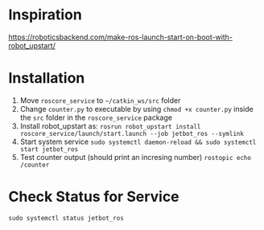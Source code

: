 # Inspiration
https://roboticsbackend.com/make-ros-launch-start-on-boot-with-robot_upstart/

# Installation
1) Move `roscore_service` to `~/catkin_ws/src`  folder
1) Change `counter.py` to executable by using `chmod +x counter.py` inside the `src` folder in the `roscore_service` package
1) Install robot_upstart as: `rosrun robot_upstart install roscore_service/launch/start.launch --job jetbot_ros --symlink`
1) Start system service `sudo systemctl daemon-reload && sudo systemctl start jetbot_ros`
1) Test counter output (should print an incresing number) `rostopic echo /counter`

# Check Status for Service
`sudo systemctl status jetbot_ros`


